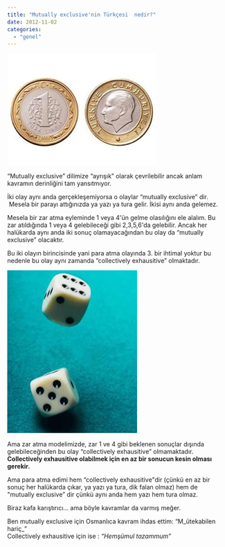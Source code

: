 ```yaml
---
title: "Mutually exclusive'nin Türkçesi  nedir?"
date: 2012-11-02
categories: 
  - "genel"
---
```


[![](/images/11818.jpg)](http://yalanhaberajansi.files.wordpress.com/2010/03/11818.jpg)

“Mutually exclusive” dilimize “ayrışık” olarak çevrilebilir ancak anlam kavramın derinliğini tam yansıtmıyor.  
  
İki olay aynı anda gerçekleşemiyorsa o olaylar “mutually exclusive” dir.  Mesela bir parayı attığınızda ya yazı ya tura gelir. İkisi aynı anda gelemez.  
  
Mesela bir zar atma eyleminde 1 veya 4'ün gelme olasılığını ele alalım. Bu zar atıldığında 1 veya 4 gelebileceği gibi 2,3,5,6'da gelebilir. Ancak her halükarda aynı anda iki sonuç olamayacağından bu olay da “mutually exclusive” olacaktır.  
  
Bu iki olayın birincisinde yani para atma olayında 3. bir ihtimal yoktur bu nedenle bu olay aynı zamanda “collectively exhausitive” olmaktadır.  
  

[![](/images/zar.jpg)](http://www1.gantep.edu.tr/~bingul/c/images/zar.jpg)

Ama zar atma modelimizde, zar 1 ve 4 gibi beklenen sonuçlar dışında gelebileceğinden bu olay “collectively exhausitive” olmamaktadır. **Collectively exhausitive olabilmek için en az bir sonucun kesin olması gerekir.**  
  
Ama para atma edimi hem “collectively exhausitive"dir (çünkü en az bir sonuç her halükarda çıkar, ya yazı ya tura, dik falan olmaz) hem de "mutually exclusive” dir çünkü aynı anda hem yazı hem tura olmaz.  
  
Biraz kafa karıştırıcı… ama böyle kavramlar da varmış meğer.  
  
Ben mutually exclusive için Osmanlıca kavram ihdas ettim: “M_ütekabilen hariç_”  
Collectively exhausitive için ise : _“Hemşümul tazammum”_
